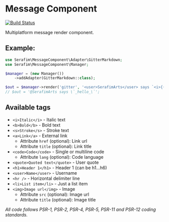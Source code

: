 # Message Component

[![Build Status](https://travis-ci.org/SerafimArts/MessageComponent.svg?branch=master)](https://travis-ci.org/SerafimArts/MessageComponent)

Multiplatform message render component.

## Example:

```php
use Serafim\MessageComponent\Adapter\GitterMarkdown;
use Serafim\MessageComponent\Manager;

$manager = (new Manager())
    ->addAdapter(GitterMarkdown::class);

$out = $manager->render('gitter', '<user>SerafimArts</user> says `<i>{{ message }}!</i>`');
// $out = '@SerafimArts says \`_hello_\`';
```

## Available tags

- `<i>Italic</i>` - Italic text
- `<b>Bold</b>` - Bold text
- `<s>Stroke</s>` - Stroke text
- `<a>Link</a>` - External link
    - Attribute `href` (optional): Link url
    - Attribute `title` (optional): Link title
- `<code>Code</code>` - Single or multiline code
    - Attribute `lang` (optional): Code language
- `<quote>Quoted text</quote>` - User quote
- `<h1>Header 1</h1>` - Header 1 (can be h1...h6)
- `<user>Name</user>` - Username
- `<hr />` - Horizontal delimiter line
- `<li>List item</li>` - Just a list item
- `<img>Image url</img>` - Image
    - Attribute `src` (optional): Image url
    - Attribute `title` (optional): Image title

_All code follows PSR-1, PSR-2, PSR-4, PSR-5, PSR-11 and PSR-12 coding standards._